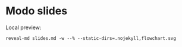 # Modo slides

Local preview:

```
reveal-md slides.md -w --% --static-dirs=.nojekyll,flowchart.svg
```
